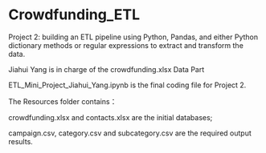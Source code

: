# Crowdfunding_ETL
Project 2: building an ETL pipeline using Python, Pandas, and either Python dictionary methods or regular expressions to extract and transform the data.

Jiahui Yang is in charge of the crowdfunding.xlsx Data Part

ETL_Mini_Project_Jiahui_Yang.ipynb is the final coding file for Project 2.

The Resources folder contains：

crowdfunding.xlsx and contacts.xlsx are the initial databases;

campaign.csv, category.csv and subcategory.csv are the required output results.
